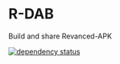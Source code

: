 # R-DAB

Build and share Revanced-APK

[![dependency status](https://deps.rs/repo/gitea/git.mylloon.fr/Anri/rdab/status.svg)](https://deps.rs/repo/gitea/git.mylloon.fr/Anri/rdab)
